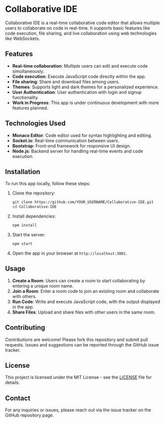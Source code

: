 
# Collaborative IDE

Collaborative IDE is a real-time collaborative code editor that allows multiple users to collaborate on code in real-time. It supports basic features like code execution, file sharing, and live collaboration using web technologies like WebSockets.

## Features

- **Real-time collaboration**: Multiple users can edit and execute code simultaneously.
- **Code execution**: Execute JavaScript code directly within the app.
- **File sharing**: Share and download files among users.
- **Themes**: Supports light and dark themes for a personalized experience.
- **User Authentication**: User authentication with login and signup functionality.
- **Work in Progress**: This app is under continuous development with more features planned.

## Technologies Used

- **Monaco Editor**: Code editor used for syntax highlighting and editing.
- **Socket.io**: Real-time communication between users.
- **Bootstrap**: Front-end framework for responsive UI design.
- **Node.js**: Backend server for handling real-time events and code execution.

## Installation

To run this app locally, follow these steps:

1. Clone the repository:
   ```bash
   git clone https://github.com/YOUR_USERNAME/Collaborative-IDE.git
   cd Collaborative-IDE
   ```

2. Install dependencies:
   ```bash
   npm install
   ```

3. Start the server:
   ```bash
   npm start
   ```

4. Open the app in your browser at `http://localhost:3001`.

## Usage

1. **Create a Room**: Users can create a room to start collaborating by entering a unique room name.
2. **Join a Room**: Enter a room code to join an existing room and collaborate with others.
3. **Run Code**: Write and execute JavaScript code, with the output displayed in the app.
4. **Share Files**: Upload and share files with other users in the same room.

## Contributing

Contributions are welcome! Please fork this repository and submit pull requests. Issues and suggestions can be reported through the GitHub issue tracker.

## License

This project is licensed under the MIT License - see the [LICENSE](LICENSE) file for details.

## Contact

For any inquiries or issues, please reach out via the issue tracker on the GitHub repository page.

